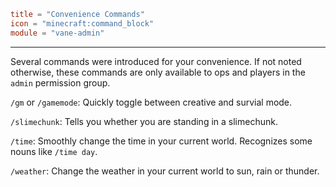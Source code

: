 ```toml
title = "Convenience Commands"
icon = "minecraft:command_block"
module = "vane-admin"
```
---
Several commands were introduced for your convenience. If not noted otherwise, these
commands are only available to ops and players in the `admin` permission group.

`/gm` or `/gamemode`: Quickly toggle between creative and survial mode.

`/slimechunk`: Tells you whether you are standing in a slimechunk.

`/time`: Smoothly change the time in your current world. Recognizes some nouns like `/time day`.

`/weather`: Change the weather in your current world to sun, rain or thunder.
